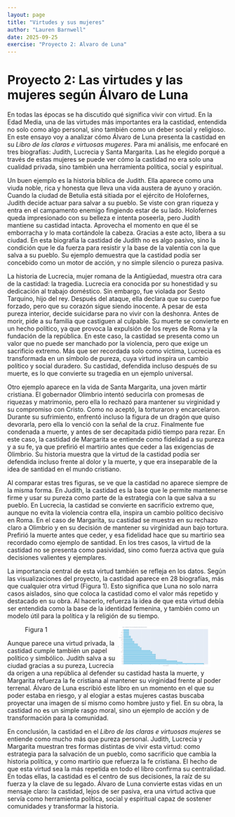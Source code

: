 ```yaml
---
layout: page
title: "Virtudes y sus mujeres"
author: "Lauren Barnwell"
date: 2025-09-25
exercise: "Proyecto 2: Alvaro de Luna"
---
```


# Proyecto 2: Las virtudes y las mujeres según Álvaro de Luna

En todas las épocas se ha discutido qué significa vivir con virtud. En la Edad Media, una de las virtudes más importantes era la castidad, entendida no solo como algo personal, sino también como un deber social y religioso. En este ensayo voy a analizar cómo Álvaro de Luna presenta la castidad en su *Libro de las claras e virtuosas mugeres*. Para mi análisis, me enfocaré en tres biografías: Judith, Lucrecia y Santa Margarita. Las he elegido porqué a través de estas mujeres se puede ver cómo la castidad no era solo una cualidad privada, sino también una herramienta política, social y espiritual.

Un buen ejemplo es la historia bíblica de Judith. Ella aparece como una viuda noble, rica y honesta que lleva una vida austera de ayuno y oración. Cuando la ciudad de Betulia está sitiada por el ejército de Holofernes, Judith decide actuar para salvar a su pueblo. Se viste con gran riqueza y entra en el campamento enemigo fingiendo estar de su lado. Holofernes queda impresionado con su belleza e intenta poseerla, pero Judith mantiene su castidad intacta. Aprovecha el momento en que él se emborracha y lo mata cortándole la cabeza. Gracias a este acto, libera a su ciudad. En esta biografía la castidad de Judith no es algo pasivo, sino la condición que le da fuerza para resistir y la base de la valentía con la que salva a su pueblo. Su ejemplo demuestra que la castidad podía ser concebido como un motor de acción, y no simple silencio o pureza pasiva.

La historia de Lucrecia, mujer romana de la Antigüedad, muestra otra cara de la castidad: la tragedia. Lucrecia era conocida por su honestidad y su dedicación al trabajo doméstico. Sin embargo, fue violada por Sesto Tarquino, hijo del rey. Después del ataque, ella declara que su cuerpo fue forzado, pero que su corazón sigue siendo inocente. A pesar de esta pureza interior, decide suicidarse para no vivir con la deshonra. Antes de morir, pide a su familia que castiguen al culpable. Su muerte se convierte en un hecho político, ya que provoca la expulsión de los reyes de Roma y la fundación de la república. En este caso, la castidad se presenta como un valor que no puede ser manchado por la violencia, pero que exige un sacrificio extremo. Más que ser recordada solo como víctima, Lucrecia es transformada en un símbolo de pureza, cuya virtud inspira un cambio político y social duradero. Su castidad, defendida incluso después de su muerte, es lo que convierte su tragedia en un ejemplo universal.

Otro ejemplo aparece en la vida de Santa Margarita, una joven mártir cristiana. El gobernador Olimbrio intentó seducirla con promesas de riquezas y matrimonio, pero ella lo rechazó para mantener su virginidad y su compromiso con Cristo. Como no aceptó, la torturaron y encarcelaron. Durante su sufrimiento, enfrentó incluso la figura de un dragón que quiso devorarla, pero ella lo venció con la señal de la cruz. Finalmente fue condenada a muerte, y antes de ser decapitada pidió tiempo para rezar. En este caso, la castidad de Margarita se entiende como fidelidad a su pureza y a su fe, ya que prefirió el martirio antes que ceder a las exigencias de Olimbrio. Su historia muestra que la virtud de la castidad podía ser defendida incluso frente al dolor y la muerte, y que era inseparable de la idea de santidad en el mundo cristiano.

Al comparar estas tres figuras, se ve que la castidad no aparece siempre de la misma forma. En Judith, la castidad es la base que le permite mantenerse firme y usar su pureza como parte de la estrategia con la que salva a su pueblo. En Lucrecia, la castidad se convierte en sacrificio extremo que, aunque no evita la violencia contra ella, inspira un cambio político decisivo en Roma. En el caso de Margarita, su castidad se muestra en su rechazo claro a Olimbrio y en su decisión de mantener su virginidad aun bajo tortura. Prefirió la muerte antes que ceder, y esa fidelidad hace que su martirio sea recordado como ejemplo de santidad. En los tres casos, la virtud de la castidad no se presenta como pasividad, sino como fuerza activa que guía decisiones valientes y ejemplares.

La importancia central de esta virtud también se refleja en los datos. Según las visualizaciones del proyecto, la castidad aparece en 28 biografías, más que cualquier otra virtud (Figura 1). Esto significa que Luna no solo narra casos aislados, sino que coloca la castidad como el valor más repetido y destacado en su obra. Al hacerlo, refuerza la idea de que esta virtud debía ser entendida como la base de la identidad femenina, y también como un modelo útil para la política y la religión de su tiempo.

<figure><img alt="New Plot Img" src="https://raw.githubusercontent.com/dh-miami/SPA_410_Fall25/refs/heads/main/_posts/Proyecto2_Luna/images/newplot.png" width="50%" height="50%" style="float:right;">
<figcaption>Figura 1</figcaption>
</figure>

Aunque parece una virtud privada, la castidad cumple también un papel político y simbólico. Judith salva a su ciudad gracias a su pureza, Lucrecia da origen a una república al defender su castidad hasta la muerte, y Margarita refuerza la fe cristiana al mantener su virginidad frente al poder terrenal. Álvaro de Luna escribió este libro en un momento en el que su poder estaba en riesgo, y al elogiar a estas mujeres castas buscaba proyectar una imagen de sí mismo como hombre justo y fiel. En su obra, la castidad no es un simple rasgo moral, sino un ejemplo de acción y de transformación para la comunidad.

En conclusión, la castidad en el *Libro de las claras e virtuosas mujeres* se entiende como mucho más que pureza personal. Judith, Lucrecia y Margarita muestran tres formas distintas de vivir esta virtud: como estrategia para la salvación de un pueblo, como sacrificio que cambia la historia política, y como martirio que refuerza la fe cristiana. El hecho de que esta virtud sea la más repetida en todo el libro confirma su centralidad. En todas ellas, la castidad es el centro de sus decisiones, la raíz de su fuerza y la clave de su legado. Álvaro de Luna convierte estas vidas en un mensaje claro: la castidad, lejos de ser pasiva, era una virtud activa que servía como herramienta política, social y espiritual capaz de sostener comunidades y transformar la historia.


